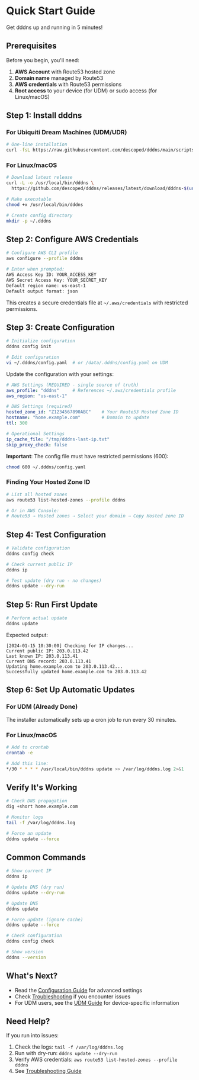 # Quick Start Guide

Get dddns up and running in 5 minutes!

## Prerequisites

Before you begin, you'll need:

1. **AWS Account** with Route53 hosted zone
2. **Domain name** managed by Route53
3. **AWS credentials** with Route53 permissions
4. **Root access** to your device (for UDM) or sudo access (for Linux/macOS)

## Step 1: Install dddns

### For Ubiquiti Dream Machines (UDM/UDR)

```bash
# One-line installation
curl -fsL https://raw.githubusercontent.com/descoped/dddns/main/scripts/install-on-unifi-os.sh | bash
```

### For Linux/macOS

```bash
# Download latest release
curl -L -o /usr/local/bin/dddns \
  https://github.com/descoped/dddns/releases/latest/download/dddns-$(uname -s)-$(uname -m)

# Make executable
chmod +x /usr/local/bin/dddns

# Create config directory
mkdir -p ~/.dddns
```

## Step 2: Configure AWS Credentials

```bash
# Configure AWS CLI profile
aws configure --profile dddns

# Enter when prompted:
AWS Access Key ID: YOUR_ACCESS_KEY
AWS Secret Access Key: YOUR_SECRET_KEY
Default region name: us-east-1
Default output format: json
```

This creates a secure credentials file at `~/.aws/credentials` with restricted permissions.

## Step 3: Create Configuration

```bash
# Initialize configuration
dddns config init

# Edit configuration
vi ~/.dddns/config.yaml  # or /data/.dddns/config.yaml on UDM
```

Update the configuration with your settings:

```yaml
# AWS Settings (REQUIRED - single source of truth)
aws_profile: "dddns"     # References ~/.aws/credentials profile
aws_region: "us-east-1"

# DNS Settings (required)
hosted_zone_id: "Z1234567890ABC"    # Your Route53 Hosted Zone ID
hostname: "home.example.com"        # Domain to update
ttl: 300

# Operational Settings
ip_cache_file: "/tmp/dddns-last-ip.txt"
skip_proxy_check: false
```

**Important**: The config file must have restricted permissions (600):
```bash
chmod 600 ~/.dddns/config.yaml
```

### Finding Your Hosted Zone ID

```bash
# List all hosted zones
aws route53 list-hosted-zones --profile dddns

# Or in AWS Console:
# Route53 → Hosted zones → Select your domain → Copy Hosted zone ID
```

## Step 4: Test Configuration

```bash
# Validate configuration
dddns config check

# Check current public IP
dddns ip

# Test update (dry run - no changes)
dddns update --dry-run
```

## Step 5: Run First Update

```bash
# Perform actual update
dddns update
```

Expected output:
```
[2024-01-15 10:30:00] Checking for IP changes...
Current public IP: 203.0.113.42
Last known IP: 203.0.113.41
Current DNS record: 203.0.113.41
Updating home.example.com to 203.0.113.42...
Successfully updated home.example.com to 203.0.113.42
```

## Step 6: Set Up Automatic Updates

### For UDM (Already Done)

The installer automatically sets up a cron job to run every 30 minutes.

### For Linux/macOS

```bash
# Add to crontab
crontab -e

# Add this line:
*/30 * * * * /usr/local/bin/dddns update >> /var/log/dddns.log 2>&1
```

## Verify It's Working

```bash
# Check DNS propagation
dig +short home.example.com

# Monitor logs
tail -f /var/log/dddns.log

# Force an update
dddns update --force
```

## Common Commands

```bash
# Show current IP
dddns ip

# Update DNS (dry run)
dddns update --dry-run

# Update DNS
dddns update

# Force update (ignore cache)
dddns update --force

# Check configuration
dddns config check

# Show version
dddns --version
```

## What's Next?

- Read the [Configuration Guide](CONFIGURATION.md) for advanced settings
- Check [Troubleshooting](TROUBLESHOOTING.md) if you encounter issues
- For UDM users, see the [UDM Guide](UDM_GUIDE.md) for device-specific information

## Need Help?

If you run into issues:

1. Check the logs: `tail -f /var/log/dddns.log`
2. Run with dry-run: `dddns update --dry-run`
3. Verify AWS credentials: `aws route53 list-hosted-zones --profile dddns`
4. See [Troubleshooting Guide](TROUBLESHOOTING.md)
